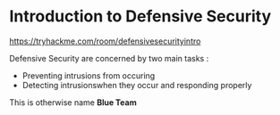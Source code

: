 # Introduction to Defensive Security
https://tryhackme.com/room/defensivesecurityintro

Defensive Security are concerned by two main tasks : 
- Preventing intrusions from occuring
- Detecting intrusionswhen they occur and responding properly

This is otherwise name **Blue Team**